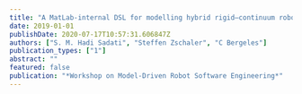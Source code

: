 ```yaml
---
title: "A MatLab-internal DSL for modelling hybrid rigid–continuum robots with TMTDyn"
date: 2019-01-01
publishDate: 2020-07-17T10:57:31.606847Z
authors: ["S. M. Hadi Sadati", "Steffen Zschaler", "C Bergeles"]
publication_types: ["1"]
abstract: ""
featured: false
publication: "*Workshop on Model-Driven Robot Software Engineering*"
---
```


